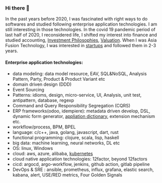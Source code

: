 ### Hi there 👋

In the past years before 2020, I was fascinated with right ways to do softwares and studied following enterprise application technologies. I am still interesting in those technologies. In the covid 19 pandemic period of last half of 2020, I reconsidered life, I shifted my interest into finance and studied accounting, [Investment Philosophies](https://pages.stern.nyu.edu/~adamodar/New_Home_Page/webcastinvphil.htm), [Valuation](https://pages.stern.nyu.edu/~adamodar/New_Home_Page/webcastvalonline.htm). When I was Asia Fusion Technology, I was interested in [startups](#startups) and followed them in 2-3 years.

#### Enterprise application technologies:
* data modeling: data model resource, EAV, SQL&NoSQL, Analysis Pattern, Party, Product & Product Variant etc
* domain driven design (DDD)
* Event Sourcing
* Patterns: idioms, design, micro-service, UI, Analysis, unit test, antipattern, database, regexp
* Command and Query Responsibility Segregation (CQRS)
* ERP frameworks(odoo, idempiere): metadata driven develop, DSL, dynamic form generator, [appliation dictionary](https://adempiere.gitbook.io/docs/system-administration/the-application-dictionary), extension mechanism  etc.
* workflow/process, BPM, BPEL
* language: c/c++, java, golang, javascript, dart, rust
* functional programming: clojure, scala, lisp, haskell
* big data: machine learning, neural networks, DL etc
* OS: linux, Windows
* cloud: aws, azure, alibaba, [kubernetes](https://github.com/jackliusr/k8s)
* cloud native application technologies: 12factor, beyond 12factors
* cicd: argocd, argo-workflow, jenkins, github action, gitlab pipeline
* DevOps & SRE : ansible, prometheus, influx, grafana, elastic search, kabana, alert, USE/RED metrics, Four Golden Signals
